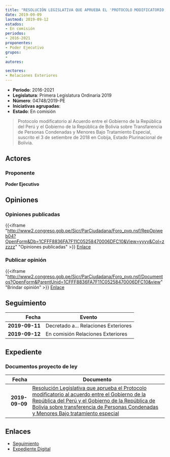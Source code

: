 ```yaml
---
title: "RESOLUCIÓN LEGISLATIVA QUE APRUEBA EL 'PROTOCOLO MODIFICATORIO AL ACUERDO ENTRE EL GOBIERNO DE LA REPÚBLICA DEL PERÚ Y EL GOBIERNO DE LA REPÚBLICA DE BOLIVIA SOBRE TRANSFERENCIA DE PERSONAS CONDENADAS Y MENORES BAJO TRATAMIENTO ESPECIAL'."
date: 2019-09-09
lastmod: 2019-09-12
estados:
- En comisión
periodos:
- 2016-2021
proponentes:
- Poder Ejecutivo
grupos:
- 
autores:

sectores:
- Relaciones Exteriores
---
```

- **Periodo**: 2016-2021
- **Legislatura**: Primera Legislatura Ordinaria 2019
- **Número**: 04748/2019-PE
- **Iniciativas agrupadas**: 
- **Estado**: En comisión

> Protocolo modificatorio al Acuerdo entre el Gobierno de la República del Perú y el Gobierno de la República de Bolivia sobre Transfarencia de Personas Condenadas y Menores Bajo Tratamiento Especial, suscrito el 3 de setiembre de 2018 en Cobija, Estado Plurinacional de Bolivia.


## Actores

### Proponente

**Poder Ejecutivo**

## Opiniones

### Opiniones publicadas

{{<iframe "http://www2.congreso.gob.pe/Sicr/ParCiudadana/Foro_pvp.nsf/RepOpiweb04?OpenForm&Db=1CFFF8836FA7F11C05258470006DFC10&View=yyyy&Col=zzzzz" "Opiniones publicadas" >}}
[Enlace](http://www2.congreso.gob.pe/Sicr/ParCiudadana/Foro_pvp.nsf/RepOpiweb04?OpenForm&Db=1CFFF8836FA7F11C05258470006DFC10&View=yyyy&Col=zzzzz)

### Publicar opinión

{{<iframe "http://www2.congreso.gob.pe/Sicr/ParCiudadana/Foro_pvp.nsf/Documentos?OpenForm&ParentUnid=1CFFF8836FA7F11C05258470006DFC10&view" "Brindar opinión" >}}
[Enlace](http://www2.congreso.gob.pe/Sicr/ParCiudadana/Foro_pvp.nsf/Documentos?OpenForm&ParentUnid=1CFFF8836FA7F11C05258470006DFC10&view)


## Seguimiento

| Fecha | Evento |
|------:|--------|
| **2019-09-11** | Decretado a... Relaciones Exteriores |
| **2019-09-12** | En comisión Relaciones Exteriores |

## Expediente

### Documentos proyecto de ley

| Fecha | Documento |
|------:|-----------|
| **2019-09-09** | [Resolución Legislativa que aprueba el Protocolo modificatorio al acuerdo entre el Gobierno de la República del Perú y el Gobierno de la República de Bolivia sobre transferencia de Personas Condenadas y Menores Bajo tratamiento especial](http://www.leyes.congreso.gob.pe/Documentos/2016_2021/Proyectos_de_Ley_y_de_Resoluciones_Legislativas/PL0474820190909.pdf) |

## Enlaces

- [Seguimiento](http://www2.congreso.gob.pe/Sicr/TraDocEstProc/CLProLey2016.nsf/f7fff46988ca05b1052578e100829cc7/f4fb065c86f1cf6205258470006e3013?OpenDocument)
- [Expediente Digital](http://www2.congreso.gob.pe/Sicr/TraDocEstProc/Expvirt_2011.nsf/visbusqptramdoc1621/04748?opendocument)

